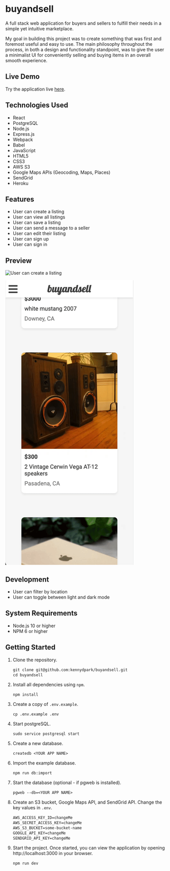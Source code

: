 # buyandsell

A full stack web application for buyers and sellers to fulfill their needs in a simple yet intuitive marketplace.

My goal in building this project was to create something that was first and foremost useful and easy to use. The main philosophy throughout the process, in both a design and functionality standpoint, was to give the user a minimalist UI for conveniently selling and buying items in an overall smooth experience.

## Live Demo

Try the application live [here](https://buyandsell-app.herokuapp.com).

## Technologies Used

- React
- PostgreSQL
- Node.js
- Express.js
- Webpack
- Babel
- JavaScript
- HTML5
- CSS3
- AWS S3
- Google Maps APIs (Geocoding, Maps, Places)
- SendGrid
- Heroku

## Features

- User can create a listing
- User can view all listings
- User can save a listing
- User can send a message to a seller
- User can edit their listing
- User can sign up
- User can sign in

## Preview

![User can create a listing](server/public/images/create-listing.gif)

![User can send a message to a seller](server/public/images/contact-seller.gif)

## Development

- User can filter by location
- User can toggle between light and dark mode

## System Requirements

- Node.js 10 or higher
- NPM 6 or higher

## Getting Started

1. Clone the repository.

    ```shell
    git clone git@github.com:kennydpark/buyandsell.git
    cd buyandsell
    ```

2. Install all dependencies using `npm`.

    ```shell
    npm install
    ```

3. Create a copy of `.env.example`.

    ```shell
    cp .env.example .env
    ```

4. Start postgreSQL.

    ```shell
    sudo service postgresql start
    ```

5. Create a new database.

    ```shell
    createdb <YOUR APP NAME>
    ```

6. Import the example database.

    ```shell
    npm run db:import
    ```

7. Start the database (optional - if pgweb is installed).

    ```shell
    pgweb --db=<YOUR APP NAME>
    ```

8. Create an S3 bucket, Google Maps API, and SendGrid API. Change the key values in `.env`.

    ```shell
    AWS_ACCESS_KEY_ID=changeMe
    AWS_SECRET_ACCESS_KEY=changeMe
    AWS_S3_BUCKET=some-bucket-name
    GOOGLE_API_KEY=changeMe
    SENDGRID_API_KEY=changeMe
    ```

9. Start the project. Once started, you can view the application by opening http://localhost:3000 in your browser.

    ```shell
    npm run dev
    ```

